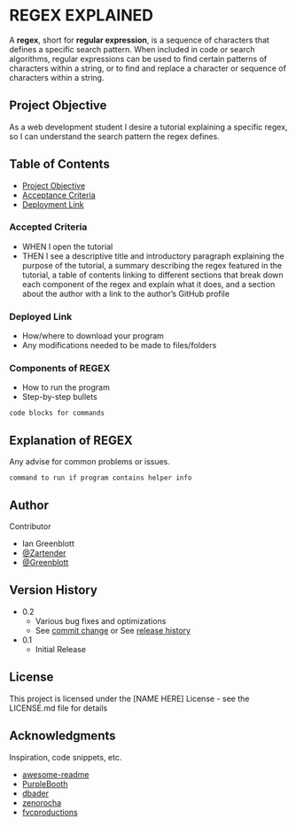 # REGEX EXPLAINED

A **regex**, short for **regular expression**, is a sequence of characters that defines a specific search pattern. When included in code or search algorithms, regular expressions can be used to find certain patterns of characters within a string, or to find and replace a character or sequence of characters within a string.


## Project Objective

As a web development student
I desire a tutorial explaining a specific regex,
so I can understand the search pattern the regex defines.

## Table of Contents
* [Project Objective](#project-objective)
* [Acceptance Criteria](#acceptance-criteria)
* [Deployment Link](#deployment-link)

### Accepted Criteria

* WHEN I open the tutorial
* THEN I see a descriptive title and introductory paragraph explaining the purpose of the tutorial, a summary describing the regex featured in the tutorial, a table of contents linking to different sections that break down each component of the regex and explain what it does, and a section about the author with a link to the author’s GitHub profile

### Deployed Link

* How/where to download your program
* Any modifications needed to be made to files/folders

### Components of REGEX

* How to run the program
* Step-by-step bullets
```
code blocks for commands
```

## Explanation of REGEX

Any advise for common problems or issues.
```
command to run if program contains helper info
```

## Author

Contributor

* Ian Greenblott 
* [@Zartender](https://github.com/Zartender)
* [@Greenblott](https://www.linkedin.com/in/greenblott/)

## Version History

* 0.2
    * Various bug fixes and optimizations
    * See [commit change]() or See [release history]()
* 0.1
    * Initial Release

## License

This project is licensed under the [NAME HERE] License - see the LICENSE.md file for details

## Acknowledgments

Inspiration, code snippets, etc.
* [awesome-readme](https://github.com/matiassingers/awesome-readme)
* [PurpleBooth](https://gist.github.com/PurpleBooth/109311bb0361f32d87a2)
* [dbader](https://github.com/dbader/readme-template)
* [zenorocha](https://gist.github.com/zenorocha/4526327)
* [fvcproductions](https://gist.github.com/fvcproductions/1bfc2d4aecb01a834b46)
